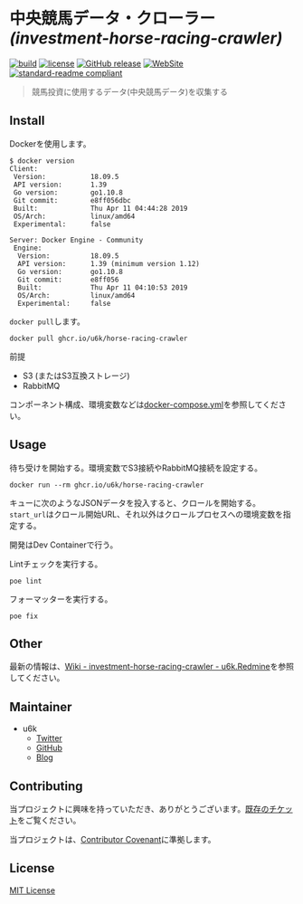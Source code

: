 # 中央競馬データ・クローラー _(investment-horse-racing-crawler)_

[![build](https://github.com/u6k/investment-horse-racing-crawler/actions/workflows/build.yml/badge.svg)](https://github.com/u6k/investment-horse-racing-crawler/actions/workflows/build.yml)
[![license](https://img.shields.io/github/license/u6k/investment-horse-racing-crawler.svg)](https://github.com/u6k/investment-horse-racing-crawler/blob/master/LICENSE)
[![GitHub release](https://img.shields.io/github/release/u6k/investment-horse-racing-crawler.svg)](https://github.com/u6k/investment-horse-racing-crawler/releases)
[![WebSite](https://img.shields.io/website-up-down-green-red/https/shields.io.svg?label=u6k.Redmine)](https://redmine.u6k.me/projects/investment-horse-racing-crawler)
[![standard-readme compliant](https://img.shields.io/badge/readme%20style-standard-brightgreen.svg?style=flat-square)](https://github.com/RichardLitt/standard-readme)

> 競馬投資に使用するデータ(中央競馬データ)を収集する

## Install

Dockerを使用します。

```
$ docker version
Client:
 Version:           18.09.5
 API version:       1.39
 Go version:        go1.10.8
 Git commit:        e8ff056dbc
 Built:             Thu Apr 11 04:44:28 2019
 OS/Arch:           linux/amd64
 Experimental:      false

Server: Docker Engine - Community
 Engine:
  Version:          18.09.5
  API version:      1.39 (minimum version 1.12)
  Go version:       go1.10.8
  Git commit:       e8ff056
  Built:            Thu Apr 11 04:10:53 2019
  OS/Arch:          linux/amd64
  Experimental:     false
```

`docker pull`します。

```
docker pull ghcr.io/u6k/horse-racing-crawler
```

前提

- S3 (またはS3互換ストレージ)
- RabbitMQ

コンポーネント構成、環境変数などは[docker-compose.yml](https://github.com/u6k/investment-horse-racing-crawler/blob/main/compose.yml)を参照してください。

## Usage

待ち受けを開始する。環境変数でS3接続やRabbitMQ接続を設定する。

```
docker run --rm ghcr.io/u6k/horse-racing-crawler
```

キューに次のようなJSONデータを投入すると、クロールを開始する。`start_url`はクロール開始URL、それ以外はクロールプロセスへの環境変数を指定する。

開発はDev Containerで行う。

Lintチェックを実行する。

```
poe lint
```

フォーマッターを実行する。

```
poe fix
```

## Other

最新の情報は、[Wiki - investment-horse-racing-crawler - u6k.Redmine](https://redmine.u6k.me/projects/investment-horse-racing-crawler/wiki/Wiki)を参照してください。

## Maintainer

- u6k
    - [Twitter](https://twitter.com/u6k_yu1)
    - [GitHub](https://github.com/u6k)
    - [Blog](https://blog.u6k.me/)

## Contributing

当プロジェクトに興味を持っていただき、ありがとうございます。[既存のチケット](https://redmine.u6k.me/projects/investment-horse-racing-crawler/issues/)をご覧ください。

当プロジェクトは、[Contributor Covenant](https://www.contributor-covenant.org/version/1/4/code-of-conduct)に準拠します。

## License

[MIT License](https://github.com/u6k/investment-horse-racing-crawler/blob/master/LICENSE)
